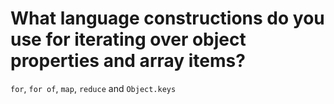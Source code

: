 # What language constructions do you use for iterating over object properties and array items?
`for`, `for of`, `map`, `reduce` and `Object.keys`
